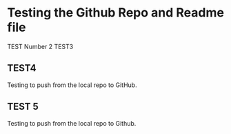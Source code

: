 # Testing the Github Repo and Readme file
TEST Number 2
TEST3
## TEST4
Testing to push from the local repo to GitHub.

## TEST 5
Testing to push from the local repo to Github.